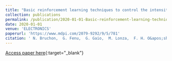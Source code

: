 ```yaml
---
title: "Basic reinforcement learning techniques to control the intensity of a seeded free-electron laser"
collection: publications
permalink: /publication/2020-01-01-Basic-reinforcement-learning-techniques-to-control-the-intensity-of-a-seeded-free-electron-laser
date: 2020-01-01
venue: 'ELECTRONICS'
paperurl: 'https://www.mdpi.com/2079-9292/9/5/781'
citation: ' N. Bruchon,  G. Fenu,  G. Gaio,  M. Lonza,  F. H. O&apos;shea,  F. A. Pellegrino,  E. Salvato, &quot;Basic reinforcement learning techniques to control the intensity of a seeded free-electron laser.&quot; ELECTRONICS, 2020.'
---
```

[Access paper here](https://www.mdpi.com/2079-9292/9/5/781){:target="_blank"}
